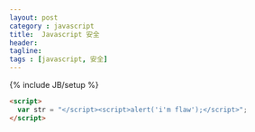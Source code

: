 ```yaml
---
layout: post
category : javascript
title:  Javascript 安全
header:
tagline:
tags : [javascript, 安全]
---
```

{% include JB/setup %}

```html
<script>
  var str = "</script><script>alert('i'm flaw');</script>";
</script>
```